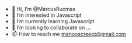 - 👋 Hi, I’m @MarcusRucmas
- 👀 I’m interested in Javascript
- 🌱 I’m currently learning Javascript
- 💞️ I’m looking to collaborate on ...
- 📫 How to reach me manooscreept@gmail.com

<!---
MarcusRucmas/MarcusRucmas is a ✨ special ✨ repository because its `README.md` (this file) appears on your GitHub profile.
You can click the Preview link to take a look at your changes.
--->
